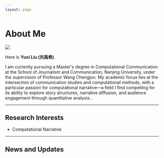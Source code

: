 ```yaml
---
layout: page
---
```


# About Me

<img src="https://Yuxia-liu.github.io/xia.jpg" class="floatpic">

Here is **Yuxi Liu (刘禹希)**.<br>

I am currently pursuing a Master's degree in Computational Communication at the School of Journalism and Communication, Nanjing University, under the supervision of Professor Wang Chengjun. My academic focus lies at the intersection of communication studies and computational methods, with a particular passion for computational narrative—a field I find compelling for its ability to explore story structures, narrative diffusion, and audience engagement through quantitative analysis..

---

## Research Interests

- Computational Narrative

---

## News and Updates

